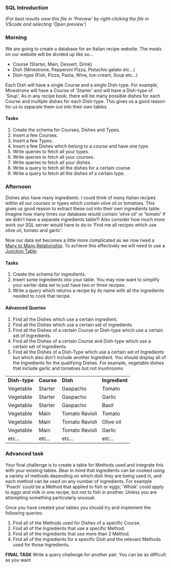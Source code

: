 ### SQL Introduction
_(For best results view this file in 'Preview' by right-clicking the file in VScode and selecting 'Open preview')_
### Morning

We are going to create a database for an Italian recipe website. The meals on our website will be divided up like so...
- Course (Starter, Main, Dessert, Drink)
- Dish (Minestrone, Pepperoni Pizza, Pistachio gelato etc...)
- Dish-type (Fish, Pizza, Pasta, Wine, Ice-cream, Soup etc...)

Each Dish will have a single Course and a single Dish-type. For example, Minestrone will have a Course of 'Starter' and will have a Dish-type of 'Soup'.
As in any recipe book, there will be many possible dishes for each Course and multiple dishes for each Dish-type. This gives us a good reason for us to separate them out into their own tables.

#### Tasks
1. Create the schema for Courses, Dishes and Types.
2. Insert a few Courses.
3. Insert a few Types.
4. Insert a few Dishes which belong to a course and have one type.
5. Write queries to fetch all your types.
6. Write queries to fetch all your courses.
7. Write queries to fetch all your dishes.
8. Write a query to fetch all the dishes for a certain course.
9. Write a query to fetch all the dishes of a certain type.

### Afternoon

Dishes also have many ingredients. I could think of many Italian recipes within all our courses or types which contain olive oil or tomatoes. This gives us good reason to extract these out into their own ingredients table. Imagine how many times our database would contain 'olive oil' or 'tomato' if we didn't have a separate ingredients table?! Also consider how much more work our SQL server would have to do to 'Find me all recipes which use olive oil, tomato and garlic'.

Now our data set becomes a little more complicated as we now need a [Many to Many Relationship](http://www.tomjewett.com/dbdesign/dbdesign.php?page=manymany.php).
To achieve this effectively we will need to use a [Junction Table](https://megocode3.wordpress.com/2008/01/04/understanding-a-sql-junction-table/).

#### Tasks
1. Create the schema for ingredients.
2. Insert some ingredients into your table. You may now want to simplify your earlier data set to just have two or three recipes.
3. Write a query which returns a recipe by its name with all the ingredients needed to cook that recipe.

#### Advanced Queries
1. Find all the Dishes which use a certain ingredient.
2. Find all the Dishes which use a certain set of ingredients.
3. Find all the Dishes of a certain Course or Dish-type which use a certain set of Ingredients.
4. Find all the Dishes of a certain Course and Dish-type which use a certain set of Ingredients.
5. Find all the Dishes of a Dish-Type which use a certain set of Ingredients but which also don't include another Ingredient. You should display all of the Ingredients for the qualifying Dishes. For example, vegetable dishes that include garlic and tomatoes but not mushrooms:
<table>
<tr>
<td><b>Dish-type</b></td>
<td><b>Course</b></td>
<td><b>Dish</b></td>
<td><b>Ingredient</b></td>
</tr>
<tr>
<td>Vegetable</td>
<td>Starter</td>
<td>Gaspacho</td>
<td>Tomato</td>
</tr>
<tr>
<td>Vegetable</td>
<td>Starter</td>
<td>Gaspacho</td>
<td>Garlic</td>
</tr>
<tr>
<td>Vegetable</td>
<td>Starter</td>
<td>Gaspacho</td>
<td>Basil</td>
</tr>
<tr>
<td>Vegetable</td>
<td>Main</td>
<td>Tomato Ravioli</td>
<td>Tomato</td>
</tr>
<tr>
<td>Vegetable</td>
<td>Main</td>
<td>Tomato Ravioli</td>
<td>Olive oil</td>
</tr>
<tr>
<td>Vegetable</td>
<td>Main</td>
<td>Tomato Ravioli</td>
<td>Garlic</td>
</tr>
<tr>
<td>etc...</td>
<td>etc...</td>
<td>etc...</td>
<td>etc...</td>
</tr>
</table>


### Advanced task
Your final challenge is to create a table for Methods used and integrate this with your existing tables. Bear in mind that ingredients can be cooked using a variety of methods depending on which dish they are being used in, and each method can be used on any number of ingredients. For example 'Poach' could be a Method that applied to fish or eggs; 'Whisk' could apply to eggs _and_ milk in one recipe, but not to fish in another. Unless you are attempting something particularly unusual.

Once you have created your tables you should try and implement the following queries:
1. Find all of the Methods used for Dishes of a specific Course.
2. Find all of the Ingredients that use a specific Method.
3. Find all of the Ingredients that use more than 2 Method.
4. Find all of the Ingredients for a specific Dish and the relevant Methods used for those Ingredients.

**FINAL TASK**
Write a query challenge for another pair. You can be as difficult as you want
